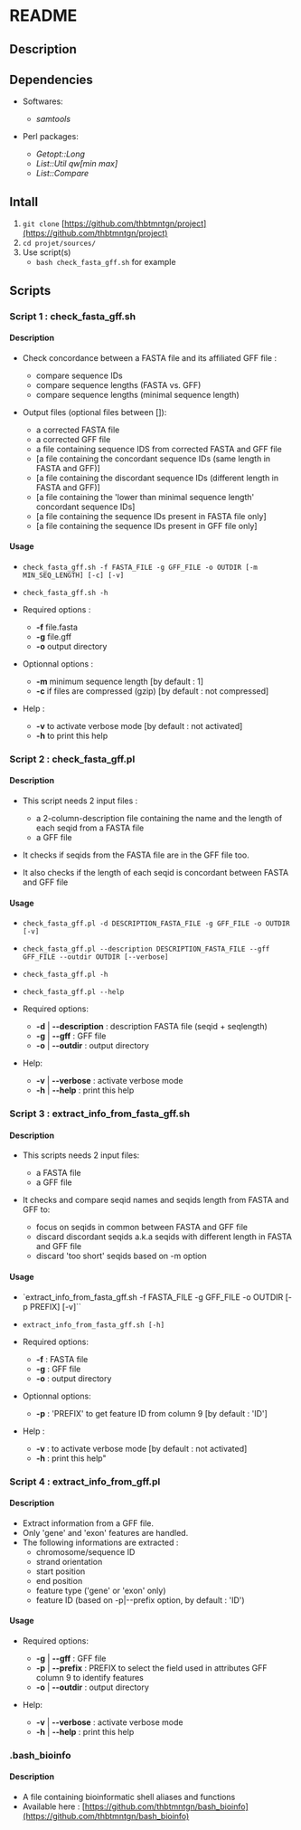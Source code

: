 # README

## Description

## Dependencies

- Softwares:
	- _samtools_

- Perl packages:
	- _Getopt::Long_
	- _List::Util qw[min max]_
	- _List::Compare_

## Intall

1. `git clone` [https://github.com/thbtmntgn/project](https://github.com/thbtmntgn/project)
2. `cd projet/sources/`
3. Use script(s)
	- `bash check_fasta_gff.sh` for example

## Scripts

### Script 1 : check_fasta_gff.sh

#### Description

- Check concordance between a FASTA file and its affiliated GFF file :
	- compare sequence IDs
	- compare sequence lengths (FASTA vs. GFF)
	- compare sequence lengths (minimal sequence length)

- Output files (optional files between []):
	- a corrected FASTA file
	- a corrected GFF file
	- a file containing sequence IDS from corrected FASTA and GFF file
	- [a file containing the concordant sequence IDs (same length in FASTA and GFF)]
	- [a file containing the discordant sequence IDs (different length in FASTA and GFF)]
	- [a file containing the 'lower than minimal sequence length' concordant sequence IDs]
	- [a file containing the sequence IDs present in FASTA file only]
	- [a file containing the sequence IDs present in GFF file only]

#### Usage

- `check_fasta_gff.sh -f FASTA_FILE -g GFF_FILE -o OUTDIR [-m MIN_SEQ_LENGTH] [-c] [-v]`
- `check_fasta_gff.sh -h`

- Required options :
	- **-f** file.fasta
	- **-g** file.gff
	- **-o** output directory

- Optionnal options :
	- **-m** minimum sequence length        [by default : 1]
	- **-c** if files are compressed (gzip) [by default : not compressed]

- Help :
	- **-v** to activate verbose mode       [by default : not activated]
	- **-h** to print this help

### Script 2 : check_fasta_gff.pl

#### Description

- This script needs 2 input files :
	- a 2-column-description file containing the name and the length of each seqid from a FASTA file
	- a GFF file

- It checks if seqids from the FASTA file are in the GFF file too.
- It also checks if the length of each seqid is concordant between FASTA and GFF file

#### Usage

- `check_fasta_gff.pl -d DESCRIPTION_FASTA_FILE -g GFF_FILE -o OUTDIR [-v]`
- `check_fasta_gff.pl --description DESCRIPTION_FASTA_FILE --gff GFF_FILE --outdir OUTDIR [--verbose]`
- `check_fasta_gff.pl -h`
- `check_fasta_gff.pl --help`

- Required options:
	- **-d** | **--description** : description FASTA file (seqid + seqlength)
	- **-g** | **--gff**         : GFF file
	- **-o** | **--outdir**      : output directory

- Help:
	- **-v** | **--verbose**     : activate verbose mode
	- **-h** | **--help**        : print this help

### Script 3 : extract_info_from_fasta_gff.sh

#### Description

- This scripts needs 2 input files:
	- a FASTA file
	- a GFF file

- It checks and compare seqid names and seqids length from FASTA and GFF to:
	- focus on seqids in common between FASTA and GFF file
	- discard discordant seqids a.k.a seqids with different length in FASTA and GFF file
	- discard 'too short' seqids based on -m option

#### Usage

- `extract_info_from_fasta_gff.sh -f FASTA_FILE -g GFF_FILE -o OUTDIR [-p PREFIX] [-v]``
- `extract_info_from_fasta_gff.sh [-h]`

- Required options:
	- **-f** : FASTA file
	- **-g** : GFF file
	- **-o** : output directory

- Optionnal options:
	- **-p** : 'PREFIX' to get feature ID from column 9 [by default : 'ID']

- Help :
	- **-v** : to activate verbose mode                 [by default : not activated]
	- **-h** : print this help"

### Script 4 : extract_info_from_gff.pl

#### Description

- Extract information from a GFF file.
- Only 'gene' and 'exon' features are handled.
- The following informations are extracted :
	- chromosome/sequence ID
 	- strand orientation
	- start position
	- end position
	- feature type ('gene' or 'exon' only)
	- feature ID (based on -p|--prefix option, by default : 'ID')

#### Usage

- Required options:
	- **-g** | **--gff**     : GFF file
	- **-p** | **--prefix**  : PREFIX to select the field used in attributes GFF column 9 to identify features
	- **-o** | **--outdir**  : output directory

- Help:
	- **-v** | **--verbose** : activate verbose mode
	- **-h** | **--help**    : print this help

### .bash_bioinfo

#### Description

- A file containing bioinformatic shell aliases and functions
- Available here : [https://github.com/thbtmntgn/bash_bioinfo](https://github.com/thbtmntgn/bash_bioinfo)
